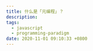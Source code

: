 ```yaml
---
title: 什么是「元编程」？
description:
tags:
  - javascript
  - programming-paradigm
date: 2020-11-01 09:10:33 +0800
---
```



